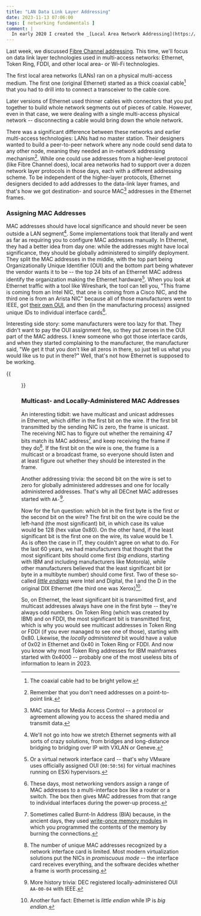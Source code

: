 ```yaml
---
title: "LAN Data Link Layer Addressing"
date: 2023-11-13 07:06:00
tags: [ networking fundamentals ]
comment: |
  In early 2020 I created the _[Local Area Network Addressing](https://my.ipspace.net/bin/get/Net101/NA2.2%20-%20Local%20Area%20Network%20Addressing.mp4?doccode=Net101)_ video as part of the _[How Networks Really Work webinar](https://www.ipspace.net/How_Networks_Really_Work)_. This blog post is an edited transcript of the second part of that video.
---
```

Last week, we discussed [Fibre Channel addressing](https://blog.ipspace.net/2023/11/fibre-channel-addressing.html).  This time, we'll focus on data link layer technologies used in multi-access networks: Ethernet, Token Ring, FDDI, and other local area- or Wi-Fi technologies.

The first local area networks (LANs) ran on a physical multi-access medium. The first one (original Ethernet) started as a thick coaxial cable[^HTBY] that you had to drill into to connect a transceiver to the cable core.

Later versions of Ethernet used thinner cables with connectors that you put together to build whole network segments out of pieces of cable. However, even in that case, we were dealing with a single multi-access physical network -- disconnecting a cable would bring down the whole network.
<!--more-->
[^HTBY]: The coaxial cable had to be bright yellow.

There was a significant difference between these networks and earlier multi-access technologies: LANs had no master station. Their designers wanted to build a peer-to-peer network where any node could send data to any other node, meaning they needed an in-network addressing mechanism[^NNP2P]. While one could use addresses from a higher-level protocol (like Fibre Channel does), local area networks had to support over a dozen network layer protocols in those days, each with a different addressing scheme. To be independent of the higher-layer protocols, Ethernet designers decided to add addresses to the data-link layer frames, and that's how we got destination- and source MAC[^MAC] addresses in the Ethernet frames.

[^NNP2P]: Remember that you don't need addresses on a point-to-point link.

[^MAC]: MAC stands for Media Access Control -- a protocol or agreement allowing you to access the shared media and transmit data.

[^LDB]: We'll not go into how we stretch Ethernet segments with all sorts of crazy solutions, from bridges and long-distance bridging to bridging over IP with VXLAN or Geneve.

### Assigning MAC Addresses

MAC addresses should have local significance and should never be seen outside a LAN segment[^LDB]. Some implementations took that literally and went as far as requiring you to configure MAC addresses manually. In Ethernet, they had a better idea from day one: while the addresses might have local significance, they should be globally administered to simplify deployment. They split the MAC addresses in the middle, with the top part being Organizationally Unique Identifier (OUI) and the bottom part being whatever the vendor wants it to be -- the top 24 bits of an Ethernet MAC address identify the organization making the Ethernet hardware[^VNIC]. When you look at Ethernet traffic with a tool like Wireshark, the tool can tell you, "This frame is coming from an Intel NIC, that one is coming from a Cisco NIC, and the third one is from an Arista NIC" because all of those manufacturers went to IEEE, got [their own OUI](https://standards-oui.ieee.org/), and then (in the manufacturing process) assigned unique IDs to individual interface cards[^BOXNIC]. 

[^VNIC]: Or a virtual network interface card -- that's why VMware uses officially assigned OUI (`00:50:56`) for virtual machines running on ESXi hypervisors.

[^BOXNIC]: These days, most networking vendors assign a range of MAC addresses to a multi-interface box like a router or a switch. The box then gives MAC addresses from that range to individual interfaces during the power-up process.

Interesting side story: some manufacturers were too lazy for that. They didn't want to pay the OUI assignment fee, so they put zeroes in the OUI part of the MAC address. I knew someone who got those interface cards, and when they started complaining to the manufacturer, the manufacturer said, "We get it that you don't like all zeros in there, so just tell us what you would like us to put in there?" Well, that's not how Ethernet is supposed to be working.

[^BIA]: Sometimes called Burnt-In Address (BIA) because, in the ancient days, they used [write-once memory modules](https://en.wikipedia.org/wiki/Programmable_ROM) in which you programmed the contents of the memory by burning the connections.

{{<figure src="/2023/11/dll-802-mac.png">}}

### Multicast- and Locally-Administered MAC Addresses

An interesting tidbit: we have multicast and unicast addresses in Ethernet, which differ in the first bit on the wire. If the first bit transmitted by the sending NIC is zero, the frame is unicast. The receiving NIC has to figure out whether the remaining 47 bits match its MAC address[^BIA] and keep receiving the frame if they do[^PMODE]. If the first bit on the wire is one, the frame is a multicast or a broadcast frame, so everyone should listen and at least figure out whether they should be interested in the frame.

[^PMODE]: The number of unique MAC addresses recognized by a network interface card is limited. Most modern virtualization solutions put the NICs in *promiscuous mode* -- the interface card receives everything, and the software decides whether a frame is worth processing.

Another addressing trivia: the second bit on the wire is set to zero for globally administered addresses and one for locally administered addresses. That's why all DECnet MAC addresses started with `AA-`[^DEC].

[^DEC]: More history trivia: DEC registered locally-administered OUI `AA-00-04` with IEEE.

Now for the fun question: which bit in the first byte is the first or the second bit on the wire? The first bit on the wire could be the left-hand (the most significant) bit, in which case its value would be 128 (hex value 0x80). On the other hand, if the least significant bit is the first one on the wire, its value would be 1. As is often the case in IT, they couldn't agree on what to do. For the last 60 years, we had manufacturers that thought that the most significant bits should come first (*big endians*, starting with IBM and including manufacturers like Motorola), while other manufacturers believed that the least significant bit (or byte in a multibyte number) should come first. Two of these so-called *[little endians](https://en.wikipedia.org/wiki/Endianness)* were Intel and Digital, the I and the D in the original DIX Ethernet (the third one was Xerox)[^BEIP].

[^BEIP]: Another fun fact: Ethernet is *little endian* while IP is *big endian*.

So, on Ethernet, the least significant bit is transmitted first, and multicast addresses always have one in the first byte -- they're always odd numbers. On Token Ring (which was created by IBM) and on FDDI, the most significant bit is transmitted first, which is why you would see multicast addresses in Token Ring or FDDI (if you ever managed to see one of those), starting with 0x80. Likewise, the *locally administered* bit would have a value of 0x02 in Ethernet and 0x40 in Token Ring or FDDI. And now you know why most Token Ring addresses for IBM mainframes started with 0x4000 -- probably one of the most useless bits of information to learn in 2023.
